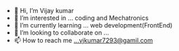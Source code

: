 - 👋 Hi, I’m Vijay kumar  
- 👀 I’m interested in ... coding and Mechatronics 
- 🌱 I’m currently learning ... web development(FrontEnd)
- 💞️ I’m looking to collaborate on ...
- 📫 How to reach me ...vjkumar7293@gamil.com

<!---
VJ7293/VJ7293 is a ✨ special ✨ repository because its `README.md` (this file) appears on your GitHub profile.
You can click the Preview link to take a look at your changes.
--->
